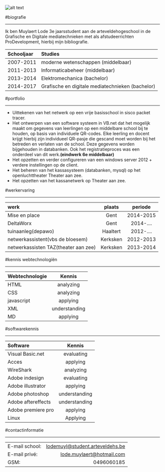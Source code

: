 ![alt text](https://appirio.com/wp-content/uploads/2015/03/developer.png "New Media Design & Dev-Lode")

#biografie
***
Ik ben Muylaert Lode 3e jaarsstudent aan de arteveldehogeschool in de Grafische en Digitale mediatechnieken met als afstudeerrichten ProDevelopment, hierbij mijn bibliografie.

| Schooljaar | Studies                                         |
| :--------  |:------------------------------------------------|
| 2007-2011  | moderne wetenschappen (middelbaar)              |
| 2011-2013  | Informaticabeheer (middelbaar)                  | 
| 2013-2014  | Elektromechanica (bachelor)                     |
| 2014-2017  | Grafische en digitale mediatechnieken (bachelor)|

#portfolio
***
* Uittekenen van het netwerk op een vrije basisschool in sisco packet tracer.
* Het ontwerpen van een software systeem in VB.net dat het mogelijk maakt om gegevens van leerlingen op een middelbare school bij te houden, op basis van individuele QR-codes. Elke leerling en docent krijgt hierbij zijn individueel QR-pasje die gescand moet worden bij het betreden en verlaten van de school. Deze gegevens worden bijgehouden in databanken. Ook het registratieproces was een onderdeel van dit werk.**(eindwerk 6e  middelbaar)**
* Het opzetten en verder configureren van een windows server 2012 + verdere instellingen op de client. 
* Het beheren van het kassasysteem (databanken, mysql) op het openluchttheater Theater aan zee. 
* Het opzetten van het kassanetwerk op Theater aan zee.

#werkervaring
***
| werk    		                       |plaats        | periode        |
| :----------------------------------- | :----------: | :------------: |
| Mise en place                        | Gent         | 2014-2015      |
| DeltaWorx                            | Gent         | 2014-....      |
| tuinaanleg(depawo)                   | Haaltert     | 2012-....      |
| netwerkassistent(vbs de bloesem)     | Kerksken     | 2012-2013      |
| netwerkassisten TAZ(theater aan zee) | Kerksken     | 2013-2014      |


#kennis webtechnologiën
***


| Webtechnologie                |                       Kennis |
| :---------------------------- | :--------------------------: |
| HTML                          | analyzing                    |  
| CSS                           | analyzing                    |  
| javascript                    | applying                     |  
| XML                           | understanding                |
| MD                            | applying                     | 

#softwarekennis
***


| Software                     |                       Kennis |
| :--------------------------- | :--------------------------: |
| Visual Basic.net             | evaluating                   |  
| Acces                        | applying                     |  
| WireShark                    | analyzing                    | 
| Adobe indesign               | evaluating                   | 
| Adobe illustrator            | applying                     |
| Adobe photoshop              | understanding                |
| Adobe aftereffects           | understanding                |
| Adobe premiere pro           | applying                     |
| Linux                        | Applying                     |


#contactinformatie
***
|                  |                                 |
| :--------------- | ------------------------------: |
| E-mail school:   | lodemuyl@student.arteveldehs.be |
| E-mail privé:    | lode.muylaert@hotmail.com       |
| GSM:		       | 0496060185                      |


